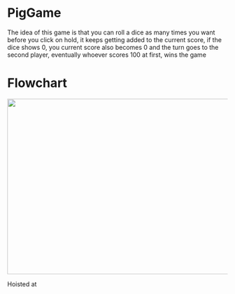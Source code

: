 # PigGame

The idea of this game is that you can roll a dice as many times you want before you click on hold, it keeps getting added to the current score, if the dice shows 0, you current score also becomes 0 and the turn goes to the second player, eventually whoever scores 100 at first, wins the game

<h1> Flowchart </h1>
<img src="https://user-images.githubusercontent.com/67641687/130911442-77e3ad1c-a63f-4f08-81f6-2aad7b68414d.png" width="800" height="400">

Hoisted at 
